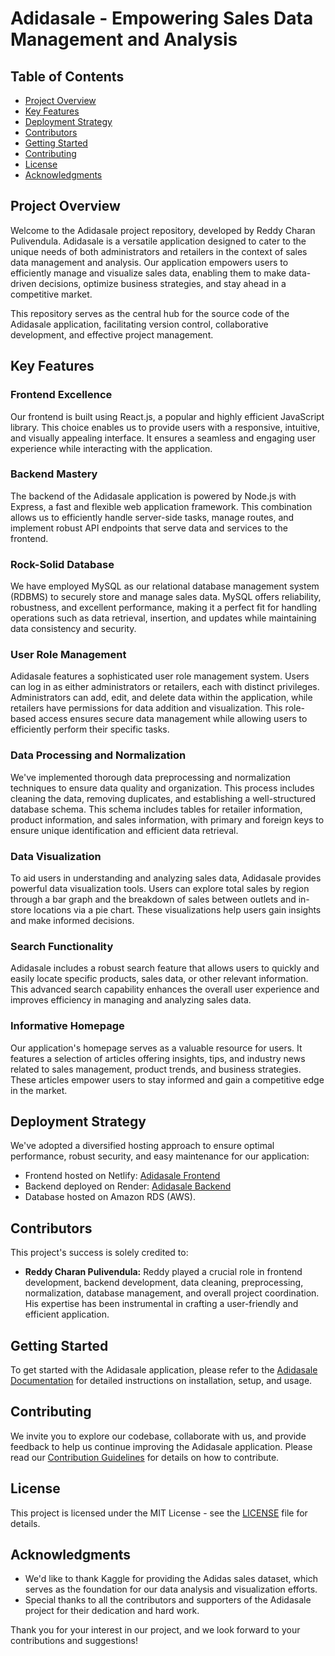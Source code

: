 # Adidasale - Empowering Sales Data Management and Analysis

## Table of Contents
- [Project Overview](#project-overview)
- [Key Features](#key-features)
- [Deployment Strategy](#deployment-strategy)
- [Contributors](#contributors)
- [Getting Started](#getting-started)
- [Contributing](#contributing)
- [License](#license)
- [Acknowledgments](#acknowledgments)

## Project Overview

Welcome to the Adidasale project repository, developed by Reddy Charan Pulivendula. Adidasale is a versatile application designed to cater to the unique needs of both administrators and retailers in the context of sales data management and analysis. Our application empowers users to efficiently manage and visualize sales data, enabling them to make data-driven decisions, optimize business strategies, and stay ahead in a competitive market.

This repository serves as the central hub for the source code of the Adidasale application, facilitating version control, collaborative development, and effective project management.

## Key Features

### Frontend Excellence
Our frontend is built using React.js, a popular and highly efficient JavaScript library. This choice enables us to provide users with a responsive, intuitive, and visually appealing interface. It ensures a seamless and engaging user experience while interacting with the application.

### Backend Mastery
The backend of the Adidasale application is powered by Node.js with Express, a fast and flexible web application framework. This combination allows us to efficiently handle server-side tasks, manage routes, and implement robust API endpoints that serve data and services to the frontend.

### Rock-Solid Database
We have employed MySQL as our relational database management system (RDBMS) to securely store and manage sales data. MySQL offers reliability, robustness, and excellent performance, making it a perfect fit for handling operations such as data retrieval, insertion, and updates while maintaining data consistency and security.

### User Role Management
Adidasale features a sophisticated user role management system. Users can log in as either administrators or retailers, each with distinct privileges. Administrators can add, edit, and delete data within the application, while retailers have permissions for data addition and visualization. This role-based access ensures secure data management while allowing users to efficiently perform their specific tasks.

### Data Processing and Normalization
We've implemented thorough data preprocessing and normalization techniques to ensure data quality and organization. This process includes cleaning the data, removing duplicates, and establishing a well-structured database schema. This schema includes tables for retailer information, product information, and sales information, with primary and foreign keys to ensure unique identification and efficient data retrieval.

### Data Visualization
To aid users in understanding and analyzing sales data, Adidasale provides powerful data visualization tools. Users can explore total sales by region through a bar graph and the breakdown of sales between outlets and in-store locations via a pie chart. These visualizations help users gain insights and make informed decisions.

### Search Functionality
Adidasale includes a robust search feature that allows users to quickly and easily locate specific products, sales data, or other relevant information. This advanced search capability enhances the overall user experience and improves efficiency in managing and analyzing sales data.

### Informative Homepage
Our application's homepage serves as a valuable resource for users. It features a selection of articles offering insights, tips, and industry news related to sales management, product trends, and business strategies. These articles empower users to stay informed and gain a competitive edge in the market.

## Deployment Strategy

We've adopted a diversified hosting approach to ensure optimal performance, robust security, and easy maintenance for our application:

- Frontend hosted on Netlify: [Adidasale Frontend](https://adidasale.netlify.app/)
- Backend deployed on Render: [Adidasale Backend](https://adidasale.onrender.com/)
- Database hosted on Amazon RDS (AWS).

## Contributors

This project's success is solely credited to:

- **Reddy Charan Pulivendula:** Reddy played a crucial role in frontend development, backend development, data cleaning, preprocessing, normalization, database management, and overall project coordination. His expertise has been instrumental in crafting a user-friendly and efficient application.

## Getting Started

To get started with the Adidasale application, please refer to the [Adidasale Documentation](https://github.com/charanpulivendula/Adidasale/tree/main) for detailed instructions on installation, setup, and usage.

## Contributing

We invite you to explore our codebase, collaborate with us, and provide feedback to help us continue improving the Adidasale application. Please read our [Contribution Guidelines](CONTRIBUTING.md) for details on how to contribute.

## License

This project is licensed under the MIT License - see the [LICENSE](LICENSE) file for details.

## Acknowledgments

- We'd like to thank Kaggle for providing the Adidas sales dataset, which serves as the foundation for our data analysis and visualization efforts.
- Special thanks to all the contributors and supporters of the Adidasale project for their dedication and hard work.

Thank you for your interest in our project, and we look forward to your contributions and suggestions!
